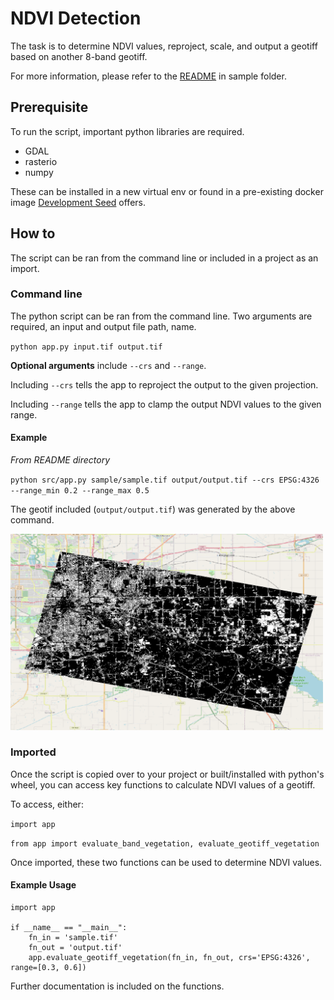 # NDVI Detection

The task is to determine NDVI values, reproject, scale, and output a geotiff based on another 8-band geotiff.

For more information, please refer to the [README](sample/README.txt) in sample folder.

## Prerequisite

To run the script, important python libraries are required.

- GDAL
- rasterio
- numpy

These can be installed in a new virtual env or found in a pre-existing docker image [Development Seed](https://developmentseed.org/blog/2017-08-17-introducing-geolambda) offers.

## How to

The script can be ran from the command line or included in a project as an import.

### Command line

The python script can be ran from the command line. Two arguments are required, an input and output file path, name.

`python app.py input.tif output.tif`

**Optional arguments** include `--crs` and `--range`.

Including `--crs` tells the app to reproject the output to the given projection.

Including `--range` tells the app to clamp the output NDVI values to the given range.

#### Example

*From README directory*

`python src/app.py sample/sample.tif output/output.tif --crs EPSG:4326 --range_min 0.2 --range_max 0.5`

The geotif included (`output/output.tif`) was generated by the above command.

<img src="output/output_screenshot.png" width="500">

### Imported

Once the script is copied over to your project or built/installed with python's wheel, you can access key functions to calculate NDVI values of a geotiff.

To access, either:

`import app`

`from app import evaluate_band_vegetation, evaluate_geotiff_vegetation`

Once imported, these two functions can be used to determine NDVI values.

#### Example Usage

```
import app
    
if __name__ == "__main__":
    fn_in = 'sample.tif'
    fn_out = 'output.tif'
    app.evaluate_geotiff_vegetation(fn_in, fn_out, crs='EPSG:4326', range=[0.3, 0.6])
```

Further documentation is included on the functions.
